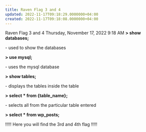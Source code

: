 ```yaml
---
title: Raven Flag 3 and 4
updated: 2022-11-17T09:18:29.0000000+04:00
created: 2022-11-17T09:18:08.0000000+04:00
---
```


Raven Flag 3 and 4
Thursday, November 17, 2022
9:18 AM
**\> show databases;**

\- used to show the databases

**\> use mysql;**

\- uses the mysql database

**\> show tables;**

\- displays the tables inside the table

**\> select \* from {table_name};**

\- selects all from the particular table entered

**\> select \* from wp_posts;**

!!!!! Here you will find the 3rd and 4th flag !!!!!
